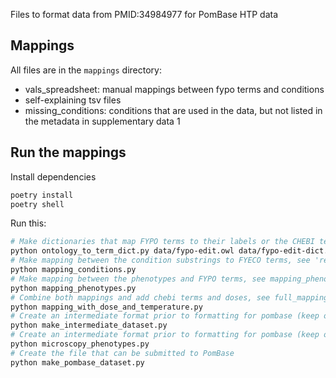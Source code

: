 Files to format data from PMID:34984977 for PomBase HTP data

## Mappings

All files are in the `mappings` directory:

* vals_spreadsheet: manual mappings between fypo terms and conditions
* self-explaining tsv files
* missing_conditions: conditions that are used in the data, but not listed in the metadata in supplementary data 1

## Run the mappings

Install dependencies

```bash
poetry install
poetry shell
```

Run this:

```bash
# Make dictionaries that map FYPO terms to their labels or the CHEBI terms used in them
python ontology_to_term_dict.py data/fypo-edit.owl data/fypo-edit-dict.json data/fypo-edit-chebi-dict.json
# Make mapping between the condition substrings to FYECO terms, see 'results/mapping_conditions_*.tsv'
python mapping_conditions.py
# Make mapping between the phenotypes and FYPO terms, see mapping_phenotypes_*.tsv
python mapping_phenotypes.py
# Combine both mappings and add chebi terms and doses, see full_mappings.tsv
python mapping_with_dose_and_temperature.py
# Create an intermediate format prior to formatting for pombase (keep only rows with phenotypes, only relevant columns)
python make_intermediate_dataset.py
# Create an intermediate format prior to formatting for pombase (keep only rows with phenotypes, only relevant columns) for microscopy data
python microscopy_phenotypes.py
# Create the file that can be submitted to PomBase
python make_pombase_dataset.py
```
